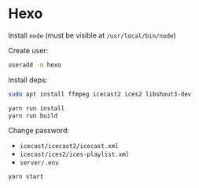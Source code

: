 # Hexo

Install `node` (must be visible at `/usr/local/bin/node`)

Create user: 
```bash
useradd -m hexo
```

Install deps:
```bash
sudo apt install ffmpeg icecast2 ices2 libshout3-dev
```

```bash
yarn run install 
yarn run build
```

Change password:
* `icecast/icecast2/icecast.xml`
* `icecast/ices2/ices-playlist.xml`
* `server/.env`

```bash
yarn start
```